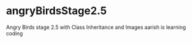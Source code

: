 # angryBirdsStage2.5
Angry Birds stage 2.5 with Class Inheritance and Images
aarish is learning coding